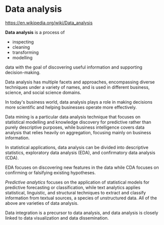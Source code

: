 # Data analysis

https://en.wikipedia.org/wiki/Data_analysis

**Data analysis** is a process of
- inspecting
- cleaning
- transforming
- modelling

data with the goal of discovering useful information and supporting decision-making.

Data analysis has multiple facets and approaches, encompassing diverse techniques under a variety of names, and is used in different business, science, and social science domains.

In today's business world, data analysis plays a role in making decisions more scientific and helping businesses operate more effectively.

Data mining is a particular data analysis technique that focuses on statistical modelling and knowledge discovery for predictive rather than purely descriptive purposes, while business intelligence covers data analysis that relies heavily on aggregation, focusing mainly on business information.

In statistical applications, data analysis can be divided into descriptive statistics, exploratory data analysis (EDA), and confirmatory data analysis (CDA).

EDA focuses on discovering new features in the data while CDA focuses on confirming or falsifying existing hypotheses.

*Predictive analytics* focuses on the application of statistical models for predictive forecasting or classification, while text analytics applies statistical, linguistic, and structural techniques to extract and classify information from textual sources, a species of unstructured data. All of the above are varieties of data analysis.

Data integration is a precursor to data analysis, and data analysis is closely linked to data visualization and data dissemination.
